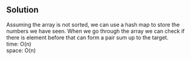 ## Solution
Assuming the array is not sorted, we can use a hash map to store the numbers we have seen. When we go through the array we can check if there is element before that can form a pair sum up to the target.<br>
time: O(n)<br>
space: O(n)